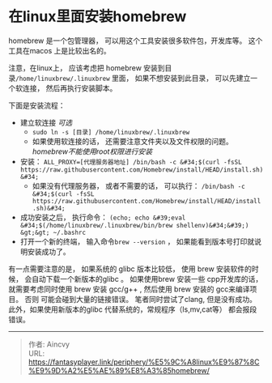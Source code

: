 # 在linux里面安装homebrew


homebrew 是一个包管理器， 可以用这个工具安装很多软件包，开发库等。  这个工具在macos 上是比较出名的。

注意，在linux上， 应该考虑把 homebrew 安装到目录`/home/linuxbrew/.linuxbrew` 里面， 如果不想安装到此目录， 可以先建立一个软连接， 然后再执行安装脚本。  

下面是安装流程： 
- 建立软连接  *可选*
  - `sudo ln -s [目录] /home/linuxbrew/.linuxbrew` 
  - 如果使用软连接的话， 还需要注意文件夹以及文件权限的问题。  *homebrew不能使用root权限进行安装*
- 安装： `ALL_PROXY=[代理服务器地址] /bin/bash -c &#34;$(curl -fsSL https://raw.githubusercontent.com/Homebrew/install/HEAD/install.sh)&#34;`
  - 如果没有代理服务器， 或者不需要的话， 可以执行： `/bin/bash -c &#34;$(curl -fsSL https://raw.githubusercontent.com/Homebrew/install/HEAD/install.sh)&#34;`
- 成功安装之后， 执行命令：  `(echo; echo &#39;eval &#34;$(/home/linuxbrew/.linuxbrew/bin/brew shellenv)&#34;&#39;) &gt;&gt; ~/.bashrc` 
- 打开一个新的终端， 输入命令`brew --version` ， 如果能看到版本号打印就说明安装成功了。


有一点需要注意的是， 如果系统的 glibc 版本比较低， 使用 brew 安装软件的时候， 会自动下载一个新版本的glibc 。 如果使用brew 安装一些 cpp开发库的话， 就需要考虑同时使用 brew 安装 gcc/g&#43;&#43; , 然后使用 brew 安装的 gcc来编译项目。  否则 可能会碰到大量的链接错误。  笔者同时尝试了clang, 但是没有成功。 此外，如果使用新版本的glibc 代替系统的，常规程序（ls,mv,cat等） 都会报段错误。 



---

> 作者: Aincvy  
> URL: https://fantasyplayer.link/periphery/%E5%9C%A8linux%E9%87%8C%E9%9D%A2%E5%AE%89%E8%A3%85homebrew/  

